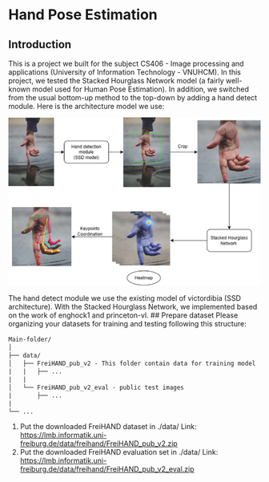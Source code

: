 # Hand Pose Estimation
## Introduction
This is a project we built for the subject CS406 - Image processing and applications (University of Information Technology - VNUHCM). In this project, we tested the Stacked Hourglass Network model (a fairly well-known model used for Human Pose Estimation). In addition, we switched from the usual bottom-up method to the top-down by adding a hand detect module. Here is the architecture model we use:
<p align="center">
  <img src=OurMethod.png/>
</p>
The hand detect module we use the existing model of victordibia (SSD architecture). With the Stacked Hourglass Network, we implemented based on the work of enghock1 and princeton-vl.
## Prepare dataset
Please organizing your datasets for training and testing following this structure: 

```
Main-folder/
│
├── data/ 
│   ├── FreiHAND_pub_v2 - This folder contain data for training model
|   |   ├── ...
|   |
│   └── FreiHAND_pub_v2_eval - public test images
|       ├── ...
|
└── ...
```

  1. Put the downloaded FreiHAND dataset in ./data/
  Link: https://lmb.informatik.uni-freiburg.de/data/freihand/FreiHAND_pub_v2.zip
  2. Put the downloaded FreiHAND evaluation set in ./data/
  Link: https://lmb.informatik.uni-freiburg.de/data/freihand/FreiHAND_pub_v2_eval.zip
